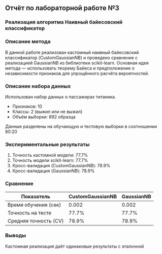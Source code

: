 ## Отчёт по лабораторной работе №3

### Реализация алгоритма Наивный байесовский классификатор

### Описание метода

В данной работе реализован кастомный наивный байесовский классификатор (CustomGaussianNB) и проведено сравнение с реализацией GaussianNB из библиотеки scikit-learn. Основная идея метода — использовать теорему Байеса и предположение о независимости признаков для упрощённого расчёта вероятностей.

### Описание набора данных
Использован набор данных о пассажирах титаника.

- Признаков: 10
 - Классы: 2 (выжил или не выжил)
 - Объём выборки: 892 образца

Данные разделены на обучающую и тестовую выборки в соотношении 80:20

### Экспериментальные результаты

1. Точность кастомной модели: 77.7%
2. Точность модели scikit-learn: 77.7%
3. Кросс-валидация (CustomGaussianNB): 78.9%
4. Кросс-валидация (GaussianNB): 78.9%

### Сравнение

| Показатель             | 	CustomGaussianNB | 	GaussianNB |
|------------------------|-------------------|-------------|
| Время обучения (сек)   | 	0.002	           | 0.002       |
| Точность на тесте	     | 77.7%	            | 77.7%       |
| Средняя точность (CV)	 | 78.9%             | 	78.9%      |

### Выводы

Кастомная реализация даёт одинаковые результаты с эталонной